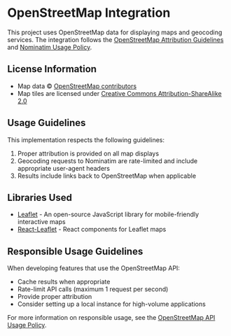 # OpenStreetMap Integration

This project uses OpenStreetMap data for displaying maps and geocoding services. The integration follows the [OpenStreetMap Attribution Guidelines](https://www.openstreetmap.org/copyright) and [Nominatim Usage Policy](https://operations.osmfoundation.org/policies/nominatim/).

## License Information

- Map data © [OpenStreetMap contributors](https://www.openstreetmap.org/copyright)
- Map tiles are licensed under [Creative Commons Attribution-ShareAlike 2.0](https://creativecommons.org/licenses/by-sa/2.0/)

## Usage Guidelines

This implementation respects the following guidelines:

1. Proper attribution is provided on all map displays
2. Geocoding requests to Nominatim are rate-limited and include appropriate user-agent headers
3. Results include links back to OpenStreetMap when applicable

## Libraries Used

- [Leaflet](https://leafletjs.com/) - An open-source JavaScript library for mobile-friendly interactive maps
- [React-Leaflet](https://react-leaflet.js.org/) - React components for Leaflet maps

## Responsible Usage Guidelines

When developing features that use the OpenStreetMap API:

- Cache results when appropriate
- Rate-limit API calls (maximum 1 request per second)
- Provide proper attribution
- Consider setting up a local instance for high-volume applications

For more information on responsible usage, see the [OpenStreetMap API Usage Policy](https://operations.osmfoundation.org/policies/api/).
